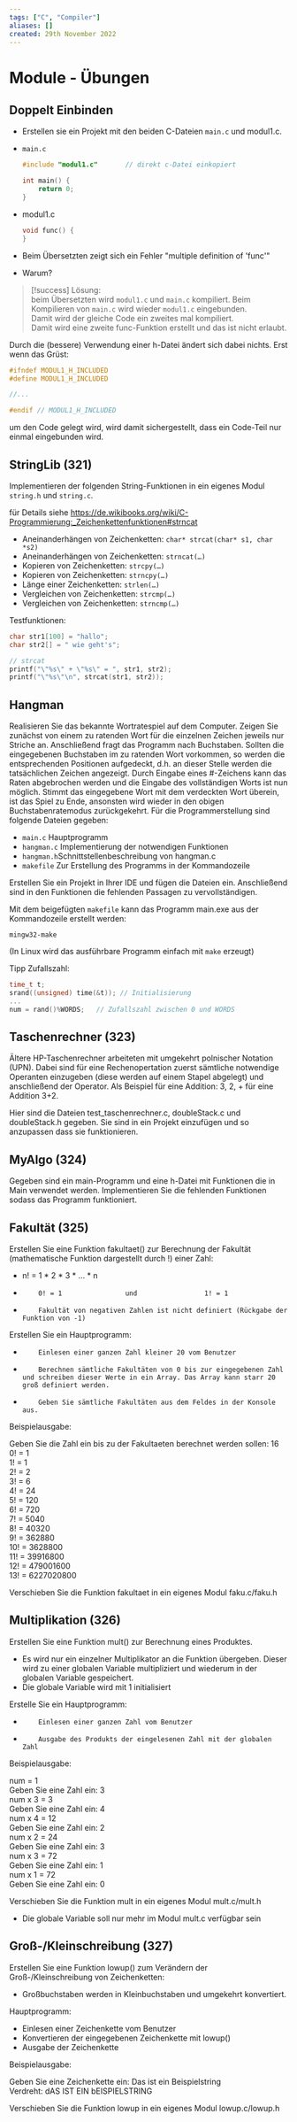 ```yaml
---
tags: ["C", "Compiler"]
aliases: []
created: 29th November 2022
---
```


# Module - Übungen

## Doppelt Einbinden

- Erstellen sie ein Projekt mit den beiden C-Dateien `main.c` und modul1.c.

- `main.c`

  ```c
  #include "modul1.c"		// direkt c-Datei einkopiert

  int main() {
      return 0;
  }
  ```

- modul1.c

  ```c
  void func() {
  }
  ```

- Beim Übersetzten zeigt sich ein Fehler "multiple definition of 'func'"

- Warum?

>[!success] Lösung:  
> beim Übersetzten wird `modul1.c` und `main.c` kompiliert. Beim Kompilieren von `main.c` wird wieder `modul1.c` eingebunden.  
> Damit wird der gleiche Code ein zweites mal kompiliert.  
> Damit wird eine zweite func-Funktion erstellt und das ist nicht erlaubt.

Durch die (bessere) Verwendung einer h-Datei ändert sich dabei nichts. Erst wenn das Grüst:

```c
#ifndef MODUL1_H_INCLUDED
#define MODUL1_H_INCLUDED

//...

#endif // MODUL1_H_INCLUDED
```

um den Code gelegt wird, wird damit sichergestellt, dass ein Code-Teil nur einmal eingebunden wird.

## StringLib (321)

Implementieren der folgenden String-Funktionen in ein eigenes Modul `string.h` und `string.c`.

für Details siehe <https://de.wikibooks.org/wiki/C-Programmierung:_Zeichenkettenfunktionen#strncat>

- Aneinanderhängen von Zeichenketten: `char* strcat(char* s1, char *s2)`
- Aneinanderhängen von Zeichenketten: `strncat(…)`
- Kopieren von Zeichenketten: `strcpy(…)`
- Kopieren von Zeichenketten: `strncpy(…)`
- Länge einer Zeichenketten: `strlen(…)`
- Vergleichen von Zeichenketten: `strcmp(…)`
- Vergleichen von Zeichenketten: `strncmp(…)`

Testfunktionen:

```c
char str1[100] = "hallo";
char str2[] = " wie geht's";

// strcat
printf("\"%s\" + \"%s\" = ", str1, str2);
printf("\"%s\"\n", strcat(str1, str2));
```

## Hangman

Realisieren Sie das bekannte Wortratespiel auf dem Computer. Zeigen Sie zunächst von einem zu ratenden Wort für die einzelnen Zeichen jeweils nur Striche an. Anschließend fragt das Programm nach Buchstaben. Sollten die eingegebenen Buchstaben im zu ratenden Wort vorkommen, so werden die entsprechenden Positionen aufgedeckt, d.h. an dieser Stelle werden die tatsächlichen Zeichen angezeigt. Durch Eingabe eines \#-Zeichens kann das Raten abgebrochen werden und die Eingabe des vollständigen Worts ist nun möglich. Stimmt das eingegebene Wort mit dem verdeckten Wort überein, ist das Spiel zu Ende, ansonsten wird wieder in den obigen Buchstabenratemodus zurückgekehrt. Für die Programmerstellung sind folgende Dateien gegeben:

 - `main.c` Hauptprogramm
 - `hangman.c` Implementierung der notwendigen Funktionen
 - `hangman.h`Schnittstellenbeschreibung von hangman.c
 - `makefile` Zur Erstellung des Programms in der Kommandozeile

Erstellen Sie ein Projekt in Ihrer IDE und fügen die Dateien ein. Anschließend sind in den Funktionen die fehlenden Passagen zu vervollständigen.

Mit dem beigefügten `makefile` kann das Programm main.exe aus der Kommandozeile erstellt werden:

```
mingw32-make
```

(In Linux wird das ausführbare Programm einfach mit `make` erzeugt)

Tipp Zufallszahl:

```c
time_t t;
srand((unsigned) time(&t));	// Initialisierung
...
num = rand()%WORDS;   // Zufallszahl zwischen 0 und WORDS
```

## Taschenrechner (323)

Ältere HP-Taschenrechner arbeiteten mit umgekehrt polnischer Notation (UPN). Dabei sind für eine Rechenopertation zuerst sämtliche notwendige Operanten einzugeben (diese werden auf einem Stapel abgelegt) und anschließend der Operator. Als Beispiel für eine Addition: 3, 2, + für eine Addition 3+2.

Hier sind die Dateien test_taschenrechner.c, doubleStack.c und doubleStack.h gegeben. Sie sind in ein Projekt einzufügen und so anzupassen dass sie funktionieren.

## MyAlgo (324)

Gegeben sind ein main-Programm und eine h-Datei mit Funktionen die in Main verwendet werden. Implementieren Sie die fehlenden Funktionen sodass das Programm funktioniert.

## Fakultät (325)

Erstellen Sie eine Funktion fakultaet() zur Berechnung der Fakultät (mathematische Funktion dargestellt durch !) einer Zahl:

- n! = 1 \* 2 \* 3 \* … \* n

-         0! = 1                und                 1! = 1
-         Fakultät von negativen Zahlen ist nicht definiert (Rückgabe der Funktion von -1)

Erstellen Sie ein Hauptprogramm:

-         Einlesen einer ganzen Zahl kleiner 20 vom Benutzer
-         Berechnen sämtliche Fakultäten von 0 bis zur eingegebenen Zahl und schreiben dieser Werte in ein Array. Das Array kann starr 20 groß definiert werden.
-         Geben Sie sämtliche Fakultäten aus dem Feldes in der Konsole aus.

Beispielausgabe:

Geben Sie die Zahl ein bis zu der Fakultaeten berechnet werden sollen: 16  
0! = 1  
1! = 1  
2! = 2  
3! = 6  
4! = 24  
5! = 120  
6! = 720  
7! = 5040  
8! = 40320  
9! = 362880  
10! = 3628800  
11! = 39916800  
12! = 479001600  
13! = 6227020800

Verschieben Sie die Funktion fakultaet in ein eigenes Modul faku.c/faku.h

## Multiplikation (326)

Erstellen Sie eine Funktion mult() zur Berechnung eines Produktes.

- Es wird nur ein einzelner Multiplikator an die Funktion übergeben. Dieser wird zu einer globalen Variable multipliziert und wiederum in der globalen Variable gespeichert.
- Die globale Variable wird mit 1 initialisiert

Erstelle Sie ein Hauptprogramm:

-         Einlesen einer ganzen Zahl vom Benutzer
-         Ausgabe des Produkts der eingelesenen Zahl mit der globalen Zahl

Beispielausgabe:

num = 1  
Geben Sie eine Zahl ein: 3  
num x 3 = 3  
Geben Sie eine Zahl ein: 4  
num x 4 = 12  
Geben Sie eine Zahl ein: 2  
num x 2 = 24  
Geben Sie eine Zahl ein: 3  
num x 3 = 72  
Geben Sie eine Zahl ein: 1  
num x 1 = 72  
Geben Sie eine Zahl ein: 0

Verschieben Sie die Funktion mult in ein eigenes Modul mult.c/mult.h

- Die globale Variable soll nur mehr im Modul mult.c verfügbar sein

## Groß-/Kleinschreibung (327)

Erstellen Sie eine Funktion lowup() zum Verändern der Groß-/Kleinschreibung von Zeichenketten:

- Großbuchstaben werden in Kleinbuchstaben und umgekehrt konvertiert.

Hauptprogramm:

- Einlesen einer Zeichenkette vom Benutzer
- Konvertieren der eingegebenen Zeichenkette mit lowup()
- Ausgabe der Zeichenkette

Beispielausgabe:

Geben Sie eine Zeichenkette ein: Das ist ein Beispielstring  
 Verdreht: dAS IST EIN bEISPIELSTRING

Verschieben Sie die Funktion lowup in ein eigenes Modul lowup.c/lowup.h
